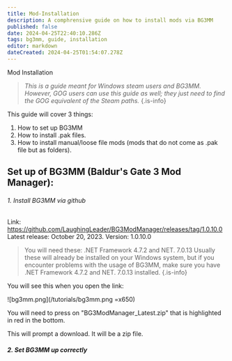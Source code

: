 ```yaml
---
title: Mod-Installation
description: A comphrensive guide on how to install mods via BG3MM 
published: false
date: 2024-04-25T22:40:10.286Z
tags: bg3mm, guide, installation
editor: markdown
dateCreated: 2024-04-25T01:54:07.278Z
---
```


Mod Installation
> 
> *This is a guide meant for Windows steam users and BG3MM. However, GOG users can use this guide as well; they just need to find the GOG equivalent of the Steam paths.*
{.is-info}


This guide will cover 3 things: 

1. How to set up BG3MM 
2. How to install .pak files. 
3. How to install manual/loose file mods (mods that do not come as .pak file but as folders). 

##  **Set up of BG3MM (Baldur's Gate 3 Mod Manager):**

###### 1. Install BG3MM via github


Link: https://github.com/LaughingLeader/BG3ModManager/releases/tag/1.0.10.0
Latest release: October 20, 2023. 
Version: 1.0.10.0 

> You will need these: .NET Framework 4.7.2 and NET. 7.0.13 
> Usually these will already be installed on your Windows system, but if you encounter problems with the usage of BG3MM, make sure you have .NET Framework 4.7.2 and NET. 7.0.13 installed. 
{.is-info}


You will see this when you open the link:

![bg3mm.png](/tutorials/bg3mm.png =x650)

You will need to press on "BG3ModManager_Latest.zip" that is highlighted in red in the bottom. 

This will prompt a download. It will be a zip file. 


##### 2. Set BG3MM up correctly


